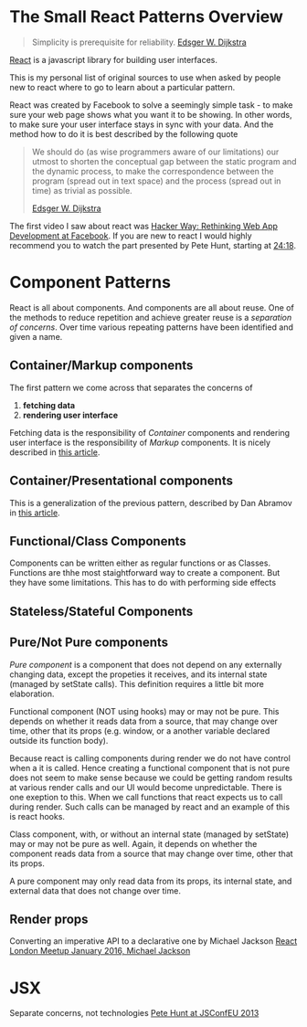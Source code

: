 # The Small React Patterns Overview

> Simplicity is prerequisite for reliability. [Edsger W. Dijkstra](https://en.wikiquote.org/wiki/Edsger_W._Dijkstra)

[React](https://reactjs.org/) is a javascript library for building user interfaces. 

This is my personal list of original sources to use when asked by people new to react where to go to learn about a particular pattern.

React was created by Facebook to solve a seemingly simple task - to make sure your web page shows what you want it to be showing. In other words, to make sure your user interface stays in sync with your data. And the method how to do it is best described by the following quote

> We should do (as wise programmers aware of our limitations) our utmost to shorten the conceptual gap 
> between the static program and the dynamic process, to make the correspondence between 
> the program (spread out in text space) and the process (spread out in time) as trivial as possible.
> 
> [Edsger W. Dijkstra](https://en.wikiquote.org/wiki/Edsger_W._Dijkstra)



The first video I saw about react was [Hacker Way: Rethinking Web App Development at Facebook](https://youtu.be/nYkdrAPrdcw). If you are new to react I would highly recommend you to watch the part presented by Pete Hunt, starting at [24:18](https://youtu.be/nYkdrAPrdcw?t=1458).

# Component Patterns

React is all about components. And components are all about reuse. One of the methods to reduce repetition and achieve greater reuse is a _separation of concerns_. Over time various repeating patterns have been identified and given a name.

## Container/Markup components

The first pattern we come across that separates the concerns of
1. **fetching data**
2. **rendering user interface**

Fetching data is the responsibility of *Container* components and rendering user interface is the responsibility of *Markup* components. It is nicely described in [this article](https://link.medium.com/fwP1izSYGT).

## Container/Presentational components

This is a generalization of the previous pattern, described by Dan Abramov in [this article](https://link.medium.com/PHW833Q6GT).

## Functional/Class Components

Components can be written either as regular functions or as Classes. Functions are thhe most staightforward way to create a component. But they have some limitations. This has to do with performing side effects

## Stateless/Stateful Components

## Pure/Not Pure components

*Pure component* is a component that does not depend on any externally changing data, except the propeties it receives, and its internal state (managed by setState calls). This definition requires a little bit more elaboration.

Functional component (NOT using hooks) may or may not be pure. This depends on whether it reads data from a source, that may change over time, other that its props (e.g. window, or a another variable declared outside its function body). 

Because react is calling components during render we do not have control when a it is called. Hence creating a functional component that is not pure does not seem to make sense because we could be getting random results at various render calls and our UI would become unpredictable. There is one exeption to this. When we call functions that react expects us to call during render. Such calls can be managed by react and an example of this is react hooks.

Class component, with, or without an internal state (managed by setState) may or may not be pure as well. Again, it depends on whether the component reads data from a source that may change over time, other that its props.

A pure component may only read data from its props, its internal state, and external data that does not change over time.

## Render props

Converting an imperative API to a declarative one by Michael Jackson [React London Meetup January 2016, Michael Jackson](https://youtu.be/dn5gxx-e8cE) 

# JSX

Separate concerns, not technologies [Pete Hunt at JSConfEU 2013](https://youtu.be/x7cQ3mrcKaY)
